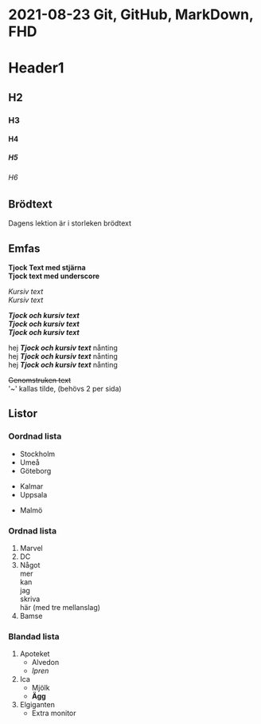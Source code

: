 # 2021-08-23 Git, GitHub, MarkDown, FHD

# Header1
## H2
### H3
#### H4
##### H5
###### H6

## Brödtext

 Dagens lektion är i storleken brödtext

## Emfas

**Tjock Text med stjärna**  
__Tjock text med underscore__  

*Kursiv text*  
_Kursiv text_  

_**Tjock och kursiv text**_  
__*Tjock och kursiv text*__  
*__Tjock och kursiv text__*  

hej _**Tjock och kursiv text**_ nånting  
hej __*Tjock och kursiv text*__ nånting  
hej *__Tjock och kursiv text__* nånting  

~~Genomstruken text~~  
'~' kallas tilde, (behövs 2 per sida)

## Listor

### Oordnad lista

- Stockholm
- Umeå
- Göteborg
  
+ Kalmar
+ Uppsala
 
* Malmö

### Ordnad lista

1. Marvel
2. DC
3. Något  
   mer  
   kan  
   jag  
   skriva  
   här (med tre mellanslag)
4. Bamse

### Blandad lista
1. Apoteket
   - Alvedon
   - *Ipren*
2. Ica
   - Mjölk
   - __Ägg__
3. Elgiganten
   - Extra monitor 

